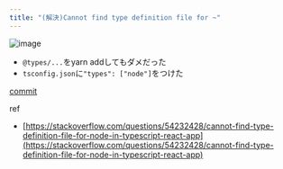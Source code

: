 ```yaml
---
title: "(解決)Cannot find type definition file for ~"
---
```


![image](https://gyazo.com/dfa7da2134b74fe47ed0b6fe0154b640/thumb/1000)
- `@types/...`をyarn addしてもダメだった
- `tsconfig.json`に`"types": ["node"]`をつけた

[commit](https://github.com/nishio/kozaneba/commit/1c3eab89e9e7bdd0a00824f623e618da13a3528f)

ref
- [https://stackoverflow.com/questions/54232428/cannot-find-type-definition-file-for-node-in-typescript-react-app](https://stackoverflow.com/questions/54232428/cannot-find-type-definition-file-for-node-in-typescript-react-app)
